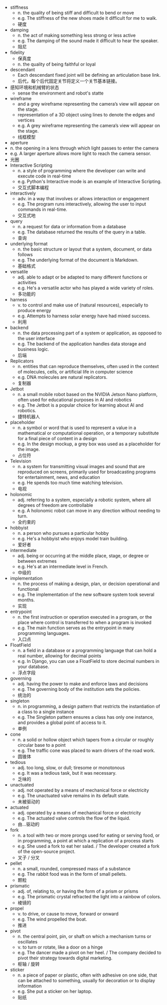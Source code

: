 - stiffness 
  - n. the quality of being stiff and difficult to bend or move
  - e.g. The stiffness of the new shoes made it difficult for me to walk.
  - 硬度
- damping
  - n. the act of making something less strong or less active
  - e.g. The damping of the sound made it difficult to hear the speaker.
  - 阻尼
- fidelity
  - 保真度
  - n. the quality of being faithful or loyal
- descendant 
  - Each descendant fixed joint will be defining an articulation base link. 
  - 后代，每个后代固定关节将定义一个关节基本链接。
- 感知环境和机械臂的状态
  - sense the environment and robot's statte
- wireframe 
  -  and a grey wireframe representing the camera’s view will appear on the stage.
  - representation of a 3D object using lines to denote the edges and vertices
  -  e.g. A grey wireframe representing the camera’s view will appear on the stage.
  -  线框模型
-  aperture 
  - n. the opening in a lens through which light passes to enter the camera
  - e.g. A larger aperture allows more light to reach the camera sensor.
  - 光圈
- Interactive Scripting
    - n. a style of programming where the developer can write and execute code in real-time
    - e.g. Python's Interactive mode is an example of Interactive Scripting.
    - 交互式脚本编程
- interactively
    - adv. in a way that involves or allows interaction or engagement
    - e.g. The program runs interactively, allowing the user to input commands in real-time.
    - 交互式地
- query
    - n. a request for data or information from a database
    - e.g. The database returned the results of the query in a table.
    - 查询
- underlying format
    - n. the basic structure or layout that a system, document, or data follows
    - e.g. The underlying format of the document is Markdown.
    - 基础格式
- versatile
    - adj. able to adapt or be adapted to many different functions or activities
    - e.g. He's a versatile actor who has played a wide variety of roles.
    - 多功能的
- harness
    - v. to control and make use of (natural resources), especially to produce energy
    - e.g. Attempts to harness solar energy have had mixed success.
    - 利用
- backend
    - n. the data processing part of a system or application, as opposed to the user interface
    - e.g. The backend of the application handles data storage and business logic.
    - 后端
- Replicators
    - n. entities that can reproduce themselves, often used in the context of molecules, cells, or artificial life in computer science
    - e.g. DNA molecules are natural replicators.
    - 复制器
- Jetbot
    - n. a small mobile robot based on the NVIDIA Jetson Nano platform, often used for educational purposes in AI and robotics
    - e.g. The Jetbot is a popular choice for learning about AI and robotics.
    - 捷特机器人
- placeholder
    - n. a symbol or word that is used to represent a value in a mathematical or computational operation, or a temporary substitute for a final piece of content in a design
    - e.g. In the design mockup, a grey box was used as a placeholder for the image.
    - 占位符
- Television
    - n. a system for transmitting visual images and sound that are reproduced on screens, primarily used for broadcasting programs for entertainment, news, and education
    - e.g. He spends too much time watching television.
    - 电视
- holonomic
    - adj. referring to a system, especially a robotic system, where all degrees of freedom are controllable
    - e.g. A holonomic robot can move in any direction without needing to turn.
    - 全约束的
- hobbyist
    - n. a person who pursues a particular hobby
    - e.g. He's a hobbyist who enjoys model train building.
    - 爱好者
- intermediate
    - adj. being or occurring at the middle place, stage, or degree or between extremes
    - e.g. He's at an intermediate level in French.
    - 中级的
- implementation
    - n. the process of making a design, plan, or decision operational and functional
    - e.g. The implementation of the new software system took several months.
    - 实现
- entrypoint
    - n. the first instruction or operation executed in a program, or the place where control is transferred to when a program is invoked
    - e.g. The main function serves as the entrypoint in many programming languages.
    - 入口点
- FloatField
    - n. a field in a database or a programming language that can hold a real number, allowing for decimal points
    - e.g. In Django, you can use a FloatField to store decimal numbers in your database.
    - 浮点字段
- governing
    - adj. having the power to make and enforce laws and decisions
    - e.g. The governing body of the institution sets the policies.
    - 统治的
- singleton
    - n. in programming, a design pattern that restricts the instantiation of a class to a single instance
    - e.g. The Singleton pattern ensures a class has only one instance, and provides a global point of access to it.
    - 单例
- cone
    - n. a solid or hollow object which tapers from a circular or roughly circular base to a point
    - e.g. The traffic cone was placed to warn drivers of the road work.
    - 圆锥体
- tedious
    - adj. too long, slow, or dull; tiresome or monotonous
    - e.g. It was a tedious task, but it was necessary.
    - 乏味的
- unactuated
    - adj. not operated by a means of mechanical force or electricity
    - e.g. The unactuated valve remains in its default state.
    - 未被驱动的
- actuated
    - adj. operated by a means of mechanical force or electricity
    - e.g. The actuated valve controls the flow of the liquid.
    - 由...驱动的
- fork
    - n. a tool with two or more prongs used for eating or serving food, or in programming, a point at which a replication of a process starts
    - e.g. She used a fork to eat her salad. / The developer created a fork of the open-source project.
    - 叉子 / 分叉
- pellet
    - n. a small, rounded, compressed mass of a substance
    - e.g. The rabbit food was in the form of small pellets.
    - 颗粒
- prismatic
    - adj. of, relating to, or having the form of a prism or prisms
    - e.g. The prismatic crystal refracted the light into a rainbow of colors.
    - 棱镜的
- propel
    - v. to drive, or cause to move, forward or onward
    - e.g. The wind propelled the boat.
    - 推进
- pivot
    - n. the central point, pin, or shaft on which a mechanism turns or oscillates
    - v. to turn or rotate, like a door on a hinge
    - e.g. The dancer made a pivot on her heel. / The company decided to pivot their strategy towards digital marketing.
    - 枢轴 / 旋转
- sticker
    - n. a piece of paper or plastic, often with adhesive on one side, that can be attached to something, usually for decoration or to display information
    - e.g. She put a sticker on her laptop.
    - 贴纸